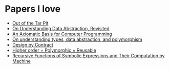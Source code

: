 # Papers I love

- [Out of the Tar Pit](http://curtclifton.net/papers/MoseleyMarks06a.pdf)
- [On Understanding Data Abstraction, Revisited](https://www.cs.utexas.edu/~wcook/Drafts/2009/essay.pdf)
- [An Axiomatic Basis for Computer Programming](file:///Users/callumherries/Downloads/axiomatic-basis-computer-programming.pdf)
- [On understanding types, data abstraction, and polymorphism](http://citeseer.ist.psu.edu/viewdoc/summary?doi=10.1.1.117.695)
- [Design by Contract](http://se.inf.ethz.ch/~meyer/publications/old/dbc_chapter.pdf)
- [Higher order + Polymorphic = Reusable](https://kar.kent.ac.uk/21504/3/Higher-order_+_Polymorphic_=_Reusable.pdf)
- [Recursive Functions of Symbolic Expressions
and Their Computation by Machine](http://www-formal.stanford.edu/jmc/recursive.pdf)